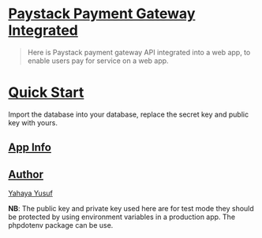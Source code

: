 # [Paystack Payment Gateway Integrated](https://github.com/omoluabidotcom/paystack-payment-gateway-integrated)

> Here is Paystack payment gateway API 
> integrated into a web app, to enable
> users pay for service on a web app.

# [Quick Start](https://github.com/omoluabidotcom/paystack-payment-gateway-integrated) 

Import the database into your database, 
replace the secret key and public key 
with yours. 

## [App Info](https://github.com/omoluabidotcom/paystack-payment-gateway-integrated) 

## [Author](https://github.com/omoluabidotcom) 

[Yahaya Yusuf](https://github.com/omoluabidotcom)

**NB**: The public key and private key used here are for test mode
they should be protected by using environment variables in a 
production app. The phpdotenv package can be use.